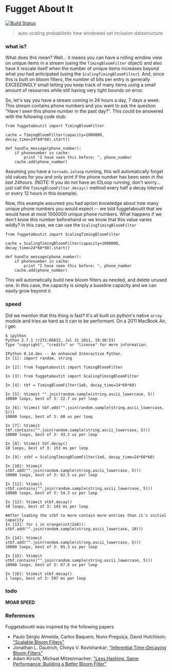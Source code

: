 # Fugget About It
[![Build Status](https://secure.travis-ci.org/mynameisfiber/fuggetaboutit.png?branch=master)](http://travis-ci.org/mynameisfiber/fuggetaboutit)

> auto-scaling probabilistic time windowed set inclusion datastructure

### what is?

What does this mean?  Well... it means you can have a rolling window view on
unique items in a stream (using the `TimingBloomFilter` object) and also have
it rescale itself when the number of unique items increases beyond what you had
anticipated (using the `ScalingTimingBloomFilter`).  And, since this is built
on bloom filters, the number of bits per entry is generally EXCEEDINGLY small
letting you keep track of many items using a small amount of resources while
still having very tight bounds on error.

So, let's say you have a stream coming in 24 hours a day, 7 days a week.  This
stream contains phone numbers and you want to ask the question "Have I seen
this phone number in the past day?".  This could be answered with the following
code stub:

```
from fuggetaboutit import TimingBloomFilter

cache = TimingBloomFilter(capacity=1000000, decay_time=24*60*60).start()

def handle_message(phone_number):
    if phonenumber in cache:
        print "I have seen this before: ", phone_number
    cache.add(phone_number)
```

Assuming you have a `tornado.ioloop` running, this will automatically forget
old values for you and only print if the phone number has been seen *in the
last 24hours*.  (NOTE: If you do not have an IOLoop running, don't worry...
just call the `TimingBloomFilter.decay()` method every half a decay interval or
every 12 hours in this example).

Now, this example assumed you had apriori knowledge about how many unique phone
numbers you would expect -- we told fuggetaboutit that we would have at most
1000000 unique phone numbers.  What happens if we don't know this number
beforehand or we know that this value varies wildly?  In this case, we can use
the `ScalingTimingBloomFilter`

```
from fuggetaboutit import ScalingTimingBloomFilter

cache = ScalingTimingBloomFilter(capacity=1000000, decay_time=24*60*60).start()

def handle_message(phone_number):
    if phonenumber in cache:
        print "I have seen this before: ", phone_number
    cache.add(phone_number)
```

This will automatically build new bloom filters as needed, and delete unused
one.  In this case, the capacity is simply a baseline capacity and we can
easily grow beyond it.

### speed

Did we mention that this thing is fast?  It's all built on python's native
`array` module and tries as hard as it can to be performant.  On a 2011 MacBook
Air, I get:

```
$ ipython
Python 2.7.1 (r271:86832, Jul 31 2011, 19:30:53)
Type "copyright", "credits" or "license" for more information.

IPython 0.14.dev -- An enhanced Interactive Python.
In [1]: import random, string

In [2]: from fuggetaboutit import TimingBloomFilter

In [3]: from fuggetaboutit import ScalingTimingBloomFilter

In [4]: tbf = TimingBloomFilter(1e6, decay_time=24*60*60)

In [5]: %timeit "".join(random.sample(string.ascii_lowercase, 5))
10000 loops, best of 3: 22.7 us per loop

In [6]: %timeit tbf.add("".join(random.sample(string.ascii_lowercase, 5)))
10000 loops, best of 3: 60 us per loop

In [7]: %timeit tbf.contains("".join(random.sample(string.ascii_lowercase, 5)))
10000 loops, best of 3: 43.3 us per loop

In [8]: %timeit tbf.decay()
10 loops, best of 3: 153 ms per loop

In [9]: stbf = ScalingTimingBloomFilter(1e6, decay_time=24*60*60)

In [10]: %timeit stbf.add("".join(random.sample(string.ascii_lowercase, 5)))
10000 loops, best of 3: 62.5 us per loop

In [11]: %timeit stbf.contains("".join(random.sample(string.ascii_lowercase, 5)))
10000 loops, best of 3: 54.3 us per loop

In [12]: %timeit stbf.decay()
10 loops, best of 3: 143 ms per loop

#After loading the stbf to more contain more entries than it's initial capacity
In [13]: for i in xrange(int(2e6)): stbf.add("".join(random.sample(string.ascii_lowercase, 10)))

In [14]: %timeit stbf.add("".join(random.sample(string.ascii_lowercase, 5)))
10000 loops, best of 3: 65.3 us per loop

In [15]: %timeit stbf.contains("".join(random.sample(string.ascii_lowercase, 5)))
10000 loops, best of 3: 67.6 us per loop

In [16]: %timeit stbf.decay()
1 loops, best of 3: 597 ms per loop
```


### todo

**MOAR SPEED**


### References

Fuggetaboutit was inspired by the following papers

* Paulo Sérgio Almeida, Carlos Baquero, Nuno Preguiça, David Hutchison;
  ["Scalable Bloom Filters"](http://asc.di.fct.unl.pt/~nmp/pubs/ref--04.pdf)
* Jonathan L. Dautrich, Chinya V. Ravishankar; ["Inferential Time-Decaying
  Bloom Filters"
  ](http://www.edbt.org/Proceedings/2013-Genova/papers/edbt/a23-dautrich.pdf)
* Adam Kirsch, Michael Mitzenmacher; ["Less Hashing, Same Performance: Building
  a Better Bloom
  Filter"](http://www.eecs.harvard.edu/~michaelm/postscripts/rsa2008.pdf)
